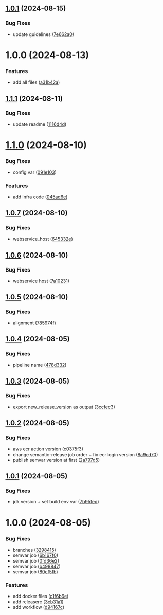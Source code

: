## [1.0.1](https://github.com/Isharai1708/Recipe-Managment-App/compare/v1.0.0...v1.0.1) (2024-08-15)


### Bug Fixes

* update guidelines ([7e662a0](https://github.com/Isharai1708/Recipe-Managment-App/commit/7e662a0fed18cb2bd0467fdd6daefa2ab338bb01))

# 1.0.0 (2024-08-13)


### Features

* add all files ([a31b42a](https://github.com/Isharai1708/Recipe-Managment-App/commit/a31b42acc608a1a117d2939fb33f75e51457ec4d))

## [1.1.1](https://github.com/devopstechpro/Recipe-Management/compare/v1.1.0...v1.1.1) (2024-08-11)


### Bug Fixes

* update readme ([1116d4d](https://github.com/devopstechpro/Recipe-Management/commit/1116d4d61aebaf6c712a1385a9c132aab9775e0f))

# [1.1.0](https://github.com/devopstechpro/Recipe-Management/compare/v1.0.7...v1.1.0) (2024-08-10)


### Bug Fixes

* config var ([091e103](https://github.com/devopstechpro/Recipe-Management/commit/091e1036b4b94a671c8beb3f389d86e5113dc016))


### Features

* add infra code ([045ad6e](https://github.com/devopstechpro/Recipe-Management/commit/045ad6eddfcf0e1aa69ed12fd1864ab8c8d7cff2))

## [1.0.7](https://github.com/devopstechpro/Recipe-Management/compare/v1.0.6...v1.0.7) (2024-08-10)


### Bug Fixes

* webservice_host ([645332e](https://github.com/devopstechpro/Recipe-Management/commit/645332e9c21803f0bef370e38ec64c9bf7742aa3))

## [1.0.6](https://github.com/devopstechpro/Recipe-Management/compare/v1.0.5...v1.0.6) (2024-08-10)


### Bug Fixes

* webservice host ([7a10231](https://github.com/devopstechpro/Recipe-Management/commit/7a102311b03f05f40f2acf9a38635fae8bd52d52))

## [1.0.5](https://github.com/devopstechpro/Recipe-Management/compare/v1.0.4...v1.0.5) (2024-08-10)


### Bug Fixes

* alignment ([785974f](https://github.com/devopstechpro/Recipe-Management/commit/785974f52d0be15c329d35001ab79c4191fb1998))

## [1.0.4](https://github.com/devopstechpro/Recipe-Management/compare/v1.0.3...v1.0.4) (2024-08-05)


### Bug Fixes

* pipeline name ([478d332](https://github.com/devopstechpro/Recipe-Management/commit/478d3328c347cb7a2deb4113ad1a86bd3f68f5e4))

## [1.0.3](https://github.com/devopstechpro/Recipe-Management/compare/v1.0.2...v1.0.3) (2024-08-05)


### Bug Fixes

* export new_release_version as output ([3ccfec3](https://github.com/devopstechpro/Recipe-Management/commit/3ccfec3bd0a4fc3cb6444b218af5cfa2e9432612))

## [1.0.2](https://github.com/devopstechpro/Recipe-Management/compare/v1.0.1...v1.0.2) (2024-08-05)


### Bug Fixes

* aws ecr action version ([c0375f3](https://github.com/devopstechpro/Recipe-Management/commit/c0375f33bb32fe01994dda219297055a18025323))
* change semantic-release job order + fix ecr login version ([8a9cd70](https://github.com/devopstechpro/Recipe-Management/commit/8a9cd706a82508b264f3dd0563171de8fbf8a785))
* publish semvar version at first ([2a797d5](https://github.com/devopstechpro/Recipe-Management/commit/2a797d5413ae17b65c208ad002ee2cb87c298d29))

## [1.0.1](https://github.com/devopstechpro/Recipe-Management/compare/v1.0.0...v1.0.1) (2024-08-05)


### Bug Fixes

* jdk version + set build env var ([7b95fed](https://github.com/devopstechpro/Recipe-Management/commit/7b95fed82bcb1ad22d878c8d0d511763283d66d6))

# 1.0.0 (2024-08-05)


### Bug Fixes

* branches ([3298415](https://github.com/devopstechpro/Recipe-Management/commit/32984152414901cbe87007ba994b79f722cc49f4))
* semvar job ([6b167f0](https://github.com/devopstechpro/Recipe-Management/commit/6b167f05ef051ec2d5a6042b9b7b2372f79d3cda))
* semvar job ([0fd36e2](https://github.com/devopstechpro/Recipe-Management/commit/0fd36e253da25d9d24a15a091fecb8ac9b2a2827))
* semvar job ([b498847](https://github.com/devopstechpro/Recipe-Management/commit/b4988478ccbfb3a0edb191d7be3bbd020a3da455))
* semvar job ([80cf5fb](https://github.com/devopstechpro/Recipe-Management/commit/80cf5fb9254bc2a5d13573738f357c2dea727b09))


### Features

* add docker files ([c1f6b6e](https://github.com/devopstechpro/Recipe-Management/commit/c1f6b6e8de15ecb02051f4e3194fab061e352f0c))
* add releaserc ([3cb31a1](https://github.com/devopstechpro/Recipe-Management/commit/3cb31a1dfc54cdecf4ad0260d44694c514f0ca50))
* add workflow ([d94167c](https://github.com/devopstechpro/Recipe-Management/commit/d94167c83e88f556d4aaef0b41efcc91ddfbeb53))
